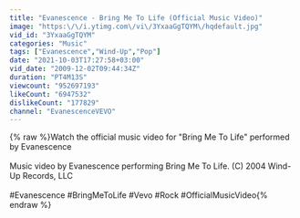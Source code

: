 ```yaml
---
title: "Evanescence - Bring Me To Life (Official Music Video)"
image: "https:\/\/i.ytimg.com\/vi\/3YxaaGgTQYM\/hqdefault.jpg"
vid_id: "3YxaaGgTQYM"
categories: "Music"
tags: ["Evanescence","Wind-Up","Pop"]
date: "2021-10-03T17:27:58+03:00"
vid_date: "2009-12-02T09:44:34Z"
duration: "PT4M13S"
viewcount: "952697193"
likeCount: "6947532"
dislikeCount: "177829"
channel: "EvanescenceVEVO"
---
```

{% raw %}Watch the official music video for &quot;Bring Me To Life&quot; performed by Evanescence<br /><br />Music video by Evanescence performing Bring Me To Life. (C) 2004 Wind-Up Records, LLC<br /><br />#Evanescence #BringMeToLife #Vevo #Rock #OfficialMusicVideo{% endraw %}
